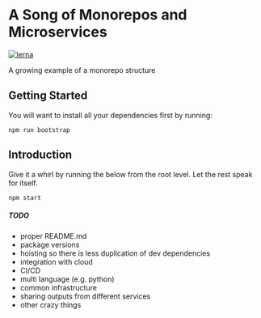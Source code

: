 # A Song of Monorepos and Microservices

[![lerna](https://img.shields.io/badge/maintained%20with-lerna-cc00ff.svg)](https://lerna.js.org/)

A growing example of a monorepo structure

## Getting Started

You will want to install all your dependencies first by running:

```
npm run bootstrap
```

## Introduction

Give it a whirl by running the below from the root level. Let the rest speak for itself.

```
npm start
```

##### TODO

- proper README.md
- package versions
- hoisting so there is less duplication of dev dependencies
- integration with cloud
- CI/CD
- multi language (e.g. python)
- common infrastructure
- sharing outputs from different services
- other crazy things
